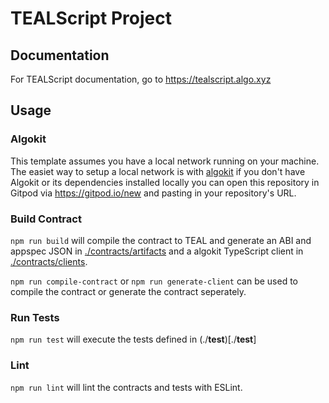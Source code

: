 # TEALScript Project

## Documentation

For TEALScript documentation, go to https://tealscript.algo.xyz

## Usage

### Algokit

This template assumes you have a local network running on your machine. The easiet way to setup a local network is with [algokit](https://github.com/algorandfoundation/algokit-cli) if you don't have Algokit or its dependencies installed locally you can open this repository in Gitpod via https://gitpod.io/new and pasting in your repository's URL.

### Build Contract

`npm run build` will compile the contract to TEAL and generate an ABI and appspec JSON in [./contracts/artifacts](./contracts/artifacts/) and a algokit TypeScript client in [./contracts/clients](./contracts/clients/).

`npm run compile-contract` or `npm run generate-client` can be used to compile the contract or generate the contract seperately.

### Run Tests

`npm run test` will execute the tests defined in (./__test__)[./__test__] 

### Lint

`npm run lint` will lint the contracts and tests with ESLint.